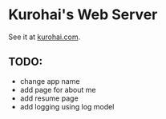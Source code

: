 # Kurohai's Web Server

See it at [kurohai.com](http://kurohai.com).


## TODO:
- change app name
- add page for about me
- add resume page
- add logging using log model
